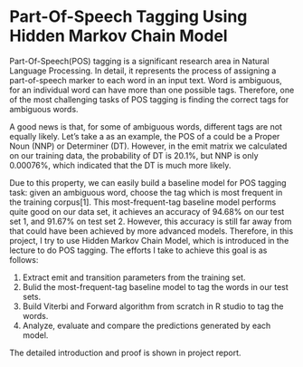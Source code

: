 # Part-Of-Speech Tagging Using Hidden Markov Chain Model
Part-Of-Speech(POS) tagging is a significant research area in Natural Language Processing. In detail, it represents the process of assigning a part-of-speech marker to each word in an input text. Word is ambiguous, for an individual word can have more than one possible tags. Therefore, one of the most challenging tasks of POS tagging is finding the correct tags for ambiguous words.

A good news is that, for some of ambiguous words, different tags are not equally likely. Let’s take a as an example, the POS of a could be a Proper Noun (NNP) or Determiner (DT). However, in the emit matrix we calculated on our training data, the probability of DT is 20.1%, but NNP is only 0.00076%, which indicated that the DT is much more likely.

Due to this property, we can easily build a baseline model for POS tagging task: given an ambiguous word, choose the tag which is most frequent in the training corpus[1]. This most-frequent-tag baseline model performs quite good on our data set, it achieves an accuracy of 94.68% on our test set 1, and 91.67% on test set 2. However, this accuracy is still far away from that could have been achieved by more advanced models. Therefore, in this project, I try to use Hidden Markov Chain Model, which is introduced in the lecture to do POS tagging. The efforts I take to achieve this goal is as follows:
1. Extract emit and transition parameters from the training set.
2. Bulid the most-frequent-tag baseline model to tag the words in our test sets.
3. Build Viterbi and Forward algorithm from scratch in R studio to tag the words. 
4. Analyze, evaluate and compare the predictions generated by each model.

The detailed introduction and proof is shown in project report.
